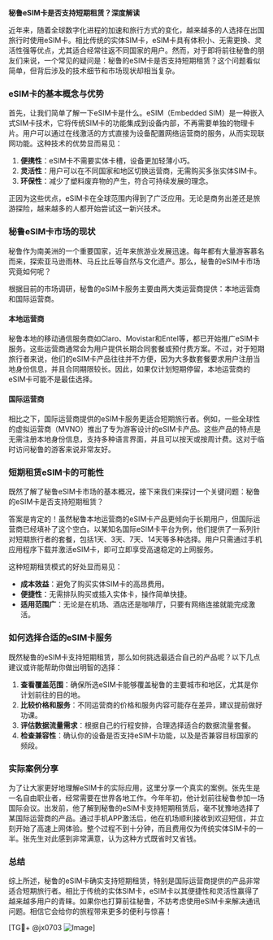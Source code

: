 **秘鲁eSIM卡是否支持短期租赁？深度解读**

近年来，随着全球数字化进程的加速和旅行方式的变化，越来越多的人选择在出国旅行时使用eSIM卡。相比传统的实体SIM卡，eSIM卡具有体积小、无需更换、灵活性强等优点，尤其适合经常往返不同国家的用户。然而，对于即将前往秘鲁的朋友们来说，一个常见的疑问是：秘鲁的eSIM卡是否支持短期租赁？这个问题看似简单，但背后涉及的技术细节和市场现状却相当复杂。

### eSIM卡的基本概念与优势

首先，让我们简单了解一下eSIM卡是什么。eSIM（Embedded SIM）是一种嵌入式SIM卡技术，它将传统SIM卡的功能集成到设备内部，不再需要单独的物理卡片。用户可以通过在线激活的方式直接为设备配置网络运营商的服务，从而实现联网功能。这种技术的优势显而易见：

1. **便携性**：eSIM卡不需要实体卡槽，设备更加轻薄小巧。
2. **灵活性**：用户可以在不同国家和地区切换运营商，无需购买多张实体SIM卡。
3. **环保性**：减少了塑料废弃物的产生，符合可持续发展的理念。

正因为这些优点，eSIM卡在全球范围内得到了广泛应用。无论是商务出差还是旅游探险，越来越多的人都开始尝试这一新兴技术。

### 秘鲁eSIM卡市场的现状

秘鲁作为南美洲的一个重要国家，近年来旅游业发展迅速。每年都有大量游客慕名而来，探索亚马逊雨林、马丘比丘等自然与文化遗产。那么，秘鲁的eSIM卡市场究竟如何呢？

根据目前的市场调研，秘鲁的eSIM卡服务主要由两大类运营商提供：本地运营商和国际运营商。

#### 本地运营商
秘鲁本地的移动通信服务商如Claro、Movistar和Entel等，都已开始推广eSIM卡服务。这些运营商通常会为用户提供长期合同套餐或预付费方案。不过，对于短期旅行者来说，他们的eSIM卡产品往往并不方便，因为大多数套餐要求用户注册当地身份信息，并且合同期限较长。因此，如果仅计划短期停留，本地运营商的eSIM卡可能不是最佳选择。

#### 国际运营商
相比之下，国际运营商提供的eSIM卡服务更适合短期旅行者。例如，一些全球性的虚拟运营商（MVNO）推出了专为游客设计的eSIM卡产品。这些产品的特点是无需注册本地身份信息，支持多种语言界面，并且可以按天或按周计费。这对于临时访问秘鲁的游客来说非常友好。

### 短期租赁eSIM卡的可能性

既然了解了秘鲁eSIM卡市场的基本概况，接下来我们来探讨一个关键问题：秘鲁的eSIM卡是否支持短期租赁？

答案是肯定的！虽然秘鲁本地运营商的eSIM卡产品更倾向于长期用户，但国际运营商已经填补了这个空白。以某知名国际eSIM卡平台为例，他们提供了一系列针对短期旅行者的套餐，包括1天、3天、7天、14天等多种选择。用户只需通过手机应用程序下载并激活eSIM卡，即可立即享受高速稳定的上网服务。

这种短期租赁模式的好处显而易见：
- **成本效益**：避免了购买实体SIM卡的高昂费用。
- **便捷性**：无需排队购买或插入实体卡，操作简单快捷。
- **适用范围广**：无论是在机场、酒店还是咖啡厅，只要有网络连接就能完成激活。

### 如何选择合适的eSIM卡服务

既然秘鲁的eSIM卡支持短期租赁，那么如何挑选最适合自己的产品呢？以下几点建议或许能帮助你做出明智的选择：

1. **查看覆盖范围**：确保所选eSIM卡能够覆盖秘鲁的主要城市和地区，尤其是你计划前往的目的地。
2. **比较价格和服务**：不同运营商的价格和服务内容可能存在差异，建议提前做好功课。
3. **评估数据流量需求**：根据自己的行程安排，合理选择适合的数据流量套餐。
4. **检查兼容性**：确认你的设备是否支持eSIM卡功能，以及是否兼容目标国家的频段。

### 实际案例分享

为了让大家更好地理解eSIM卡的实际应用，这里分享一个真实的案例。张先生是一名自由职业者，经常需要在世界各地工作。今年年初，他计划前往秘鲁参加一场国际会议。出发前，他了解到秘鲁的eSIM卡支持短期租赁后，毫不犹豫地选择了某国际运营商的产品。通过手机APP激活后，他在机场顺利接收到欢迎短信，并立刻开始了高速上网体验。整个过程不到十分钟，而且费用仅为传统实体SIM卡的一半。张先生对此感到非常满意，认为这种方式既省时又省钱。

### 总结

综上所述，秘鲁的eSIM卡确实支持短期租赁，特别是国际运营商提供的产品非常适合短期旅行者。相比于传统的实体SIM卡，eSIM卡以其便捷性和灵活性赢得了越来越多用户的青睐。如果你也打算前往秘鲁，不妨考虑使用eSIM卡来解决通讯问题。相信它会给你的旅程带来更多的便利与惊喜！

[TG💪+ @jx0703 ![Image](https://github.com/user-attachments/assets/dbca1d08-cadb-493c-b0ec-ad6f7a83f270)]